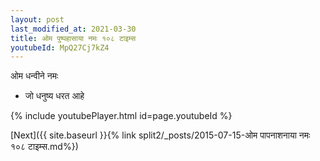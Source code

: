 ```yaml
---
layout: post
last_modified_at: 2021-03-30
title: ओम पुष्पहासाया नमः १०८ टाइम्स
youtubeId: MpQ27Cj7kZ4
---
```

 
 
 ओम धन्वीने नमः  
 
 -  जो धनुष्य धरत आहे 
 
  
 
  
 
 
 
 
 
 


{% include youtubePlayer.html id=page.youtubeId %}
 
[Next]({{ site.baseurl }}{% link  split2/_posts/2015-07-15-ओम पापनाशनाया नमः १०८ टाइम्स.md%})
 

